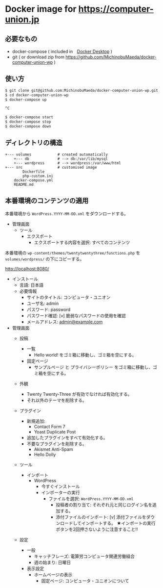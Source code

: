 # Docker image for <https://computer-union.jp>

## 必要なもの

- docker-compose ( included in　[Docker Desktop](https://www.docker.com/products/docker-desktop/) )
- git ( or download zip from <https://github.com/MichinobuMaeda/docker-computer-union-wp> )

## 使い方

```bash
$ git clone git@github.com:MichinobuMaeda/docker-computer-union-wp.git
$ cd docker-computer-union-wp
$ docker-compose up

^C

$ docker-compose start
$ docker-compose stop
$ docker-compose down
```

## ディレクトリの構造

```text
+--- volumes            # created automatically
    +--- db             # --> db:/var/lib/mysql
    +--- wordpress      # --> wordpress:/var/www/html
+--- src                # customised image
        Dockerfile
        php-custom.ini
    docker-compose.yml
    README.md
```

## 本番環境のコンテンツの適用

本番環境から `WordPress.YYYY-MM-DD.xml` をダウンロードする。

- 管理画面
    - ツール
        - エクスポート
            - エクスポートする内容を選択: すべてのコンテンツ

本番環境の `wp-content/themes/twentytwentythree/functions.php` を
`volumes/wordpress/` の下にコピーする。

<http://localhost:8080/>

- インストール
    - 言語: 日本語
    - 必要情報
        - サイトのタイトル: コンピュータ・ユニオン
        - ユーザ名: admin
        - パスワード: password
        - パスワード確認: [v] 脆弱なパスワードの使用を確認
        - メールアドレス: admin@example.com
- 管理画面
    - 投稿
        - 一覧
            - Hello world! をゴミ箱に移動し、ゴミ箱を空にする。
        - 固定ページ
            - サンプルページ と プライバシーポリシー をゴミ箱に移動し、ゴミ箱を空にする。
    - 外観
        - Twenty Twenty-Three が有効でなければ有効化する。
        - それ以外のテーマを削除する。
    - プラグイン
        - 新規追加:
            - Contact Form 7
            - Yoast Duplicate Post
        - 追加したプラグインをすべて有効化する。
        - 不要なプラグインを削除する。
            - Akismet Anti-Spam
            - Hello Dolly
    - ツール
        - インポート
            - WordPress
                - 今すぐインストール
                - インポーターの実行
                    - ファイルを選択: `WordPress.YYYY-MM-DD.xml`
                        - 投稿者の割り当て: それぞれ元と同じログイン名を追加する。
                        - 添付ファイルのインポート: [v] 添付ファイルをダウンロードしてインポートする。 ★インポートの実行ボタンを2回押さないように注意すること!!

    - 設定
        - 一般
            - キャッチフレーズ: 電算労コンピュータ関連労働組合
            - 週の始まり: 日曜日
        - 表示設定
            - ホームページの表示
                - 固定ページ: コンピュータ・ユニオンについて
